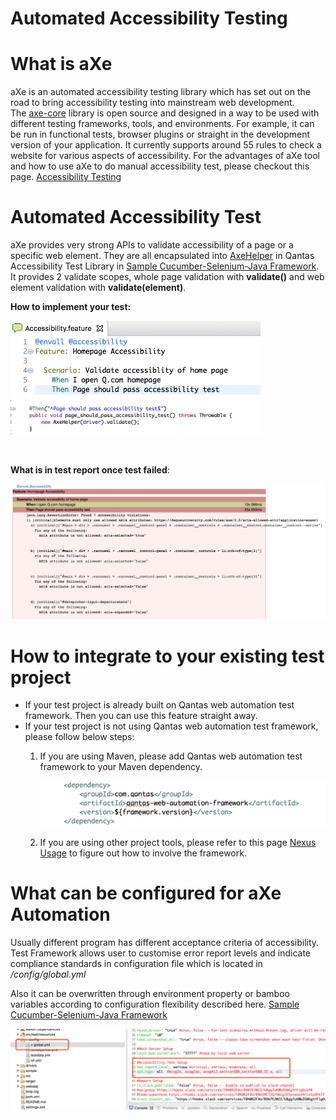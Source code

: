 # Automated Accessibility Testing
  

# **What is aXe**

aXe is an automated accessibility testing library which has set out on the road to bring accessibility testing into mainstream web development. The [axe-core](https://github.com/dequelabs/axe-core) library is open source and designed in a way to be used with different testing frameworks, tools, and environments. For example, it can be run in
functional tests, browser plugins or straight in the development version of your application. It currently supports around 55 rules to check a website for various aspects of accessibility. For the advantages of aXe tool and how to use aXe to do manual accessibility test, please checkout this page. [Accessibility Testing](https://confluence.qantas.com.au/display/QQE/Accessibility+Testing)

  

# **Automated Accessibility Test**

aXe provides very strong APIs to validate accessibility of a page or a specific web element. They are all encapsulated into [AxeHelper](https://stash.qcpaws.qantas.com.au/projects/AMS02-A974/repos/qwebauto/browse/src/main/java/com/qantas/framework/support/helpers/AxeHelper.java) in Qantas Accessibility Test Library in [Sample Cucumber-Selenium-Java Framework](Sample_Cucumber-Selenium-Java_Framework).  It provides 2 validate scopes, whole page validation with **validate()** and web element validation with **validate(element)**.

**How to implement your test:**
<p float="left">
  <img src="attachments/119670980/119670988.png" width="400" />
  <img src="attachments/119670980/119670987.png" width="400" /> 
</p> 

**What is in test report once test failed**:

![](attachments/119670980/119670985.png)

# **How to integrate to your existing test project**

-   If your test project is already built on Qantas web automation test framework. Then you can use this feature straight away.
-   If your test project is not using Qantas web automation test framework, please follow below steps:
    1.  If you are using Maven, please add Qantas web automation test framework to your Maven dependency.  
        
        ![](attachments/119670980/119670984.png)

    2.  If you are using other project tools, please refer to this page [Nexus Usage](https://confluence.qantas.com.au/display/CN/Nexus+Usage) to figure out how to involve the framework.

# **What can be configured for aXe Automation**

Usually different program has different acceptance criteria of accessibility. Test Framework allows user to customise error report levels and indicate compliance standards in configuration file which is
located in _/config/global.yml_

Also it can be overwritten through environment property or bamboo variables according to configuration flexibility described here. [Sample Cucumber-Selenium-Java Framework](Sample_Cucumber-Selenium-Java_Framework) 

![](attachments/119670980/119670981.png)